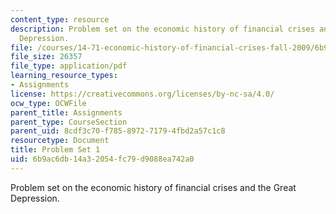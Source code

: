 ```yaml
---
content_type: resource
description: Problem set on the economic history of financial crises and the Great
  Depression.
file: /courses/14-71-economic-history-of-financial-crises-fall-2009/6b9ac6db14a32054fc79d9088ea742a0_MIT14_71F09_pset1.pdf
file_size: 26357
file_type: application/pdf
learning_resource_types:
- Assignments
license: https://creativecommons.org/licenses/by-nc-sa/4.0/
ocw_type: OCWFile
parent_title: Assignments
parent_type: CourseSection
parent_uid: 8cdf3c70-f785-8972-7179-4fbd2a57c1c8
resourcetype: Document
title: Problem Set 1
uid: 6b9ac6db-14a3-2054-fc79-d9088ea742a0
---
```

Problem set on the economic history of financial crises and the Great Depression.